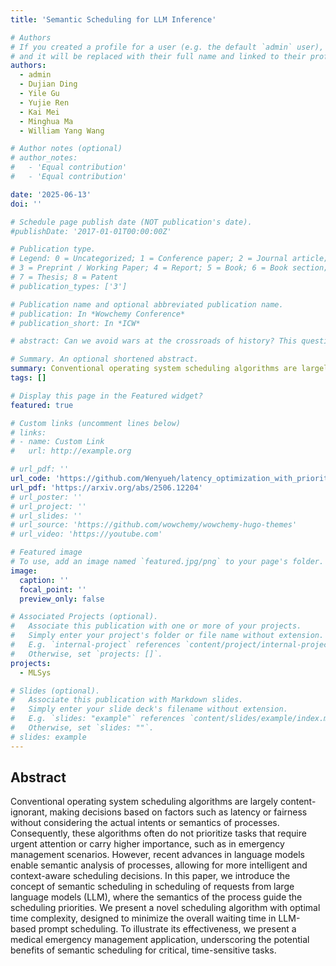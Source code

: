 ```yaml
---
title: 'Semantic Scheduling for LLM Inference'

# Authors
# If you created a profile for a user (e.g. the default `admin` user), write the username (folder name) here
# and it will be replaced with their full name and linked to their profile.
authors:
  - admin
  - Dujian Ding
  - Yile Gu
  - Yujie Ren
  - Kai Mei
  - Minghua Ma
  - William Yang Wang

# Author notes (optional)
# author_notes:
#   - 'Equal contribution'
#   - 'Equal contribution'

date: '2025-06-13'
doi: ''

# Schedule page publish date (NOT publication's date).
#publishDate: '2017-01-01T00:00:00Z'

# Publication type.
# Legend: 0 = Uncategorized; 1 = Conference paper; 2 = Journal article;
# 3 = Preprint / Working Paper; 4 = Report; 5 = Book; 6 = Book section;
# 7 = Thesis; 8 = Patent
# publication_types: ['3']

# Publication name and optional abbreviated publication name.
# publication: In *Wowchemy Conference*
# publication_short: In *ICW*

# abstract: Can we avoid wars at the crossroads of history? This question has been pursued by individuals, scholars, policymakers, and organizations throughout human history. In this research, we attempt to answer the question based on the recent advances of Artificial Intelligence (AI) and Large Language Models (LLMs). We propose \textbf{WarAgent}, an LLM-powered multi-agent AI system, to simulate the participating countries, their decisions, and the consequences, in historical international conflicts, including the World War I (WWI), the World War II (WWII), and the Warring States Period (WSP) in Ancient China. By evaluating the simulation effectiveness, we examine the advancements and limitations of cutting-edge AI systems' abilities in studying complex collective human behaviors such as international conflicts under diverse settings. In these simulations, the emergent interactions among agents also offer a novel perspective for examining the triggers and conditions that lead to war. Our findings offer data-driven and AI-augmented insights that can redefine how we approach conflict resolution and peacekeeping strategies. The implications stretch beyond historical analysis, offering a blueprint for using AI to understand human history and possibly prevent future international conflicts. Code and data are available at [this url](https://github.com/agiresearch/WarAgent). 

# Summary. An optional shortened abstract.
summary: Conventional operating system scheduling algorithms are largely content-ignorant, making decisions based on factors such as latency or fairness without considering the actual intents or semantics of processes. Consequently, these algorithms often do not prioritize tasks that require urgent attention or carry higher importance, such as in emergency management scenarios. However, recent advances in language models enable semantic analysis of processes, allowing for more intelligent and context-aware scheduling decisions. In this paper, we introduce the concept of semantic scheduling in scheduling of requests from large language models (LLM), where the semantics of the process guide the scheduling priorities. We present a novel scheduling algorithm with optimal time complexity, designed to minimize the overall waiting time in LLM-based prompt scheduling. To illustrate its effectiveness, we present a medical emergency management application, underscoring the potential benefits of semantic scheduling for critical, time-sensitive tasks. 
tags: []

# Display this page in the Featured widget?
featured: true

# Custom links (uncomment lines below)
# links:
# - name: Custom Link
#   url: http://example.org

# url_pdf: ''
url_code: 'https://github.com/Wenyueh/latency_optimization_with_priority_constraints'
url_pdf: 'https://arxiv.org/abs/2506.12204'
# url_poster: ''
# url_project: ''
# url_slides: ''
# url_source: 'https://github.com/wowchemy/wowchemy-hugo-themes'
# url_video: 'https://youtube.com'

# Featured image
# To use, add an image named `featured.jpg/png` to your page's folder.
image:
  caption: ''
  focal_point: ''
  preview_only: false

# Associated Projects (optional).
#   Associate this publication with one or more of your projects.
#   Simply enter your project's folder or file name without extension.
#   E.g. `internal-project` references `content/project/internal-project/index.md`.
#   Otherwise, set `projects: []`.
projects:
  - MLSys

# Slides (optional).
#   Associate this publication with Markdown slides.
#   Simply enter your slide deck's filename without extension.
#   E.g. `slides: "example"` references `content/slides/example/index.md`.
#   Otherwise, set `slides: ""`.
# slides: example
---
```


<!-- {{% callout note %}}
Click the _Cite_ button above to demo the feature to enable visitors to import publication metadata into their reference management software.
{{% /callout %}}

{{% callout note %}}
Create your slides in Markdown - click the _Slides_ button to check out the example.
{{% /callout %}} -->

## Abstract
Conventional operating system scheduling algorithms are largely content-ignorant, making decisions based on factors such as latency or fairness without considering the actual intents or semantics of processes. Consequently, these algorithms often do not prioritize tasks that require urgent attention or carry higher importance, such as in emergency management scenarios. However, recent advances in language models enable semantic analysis of processes, allowing for more intelligent and context-aware scheduling decisions. In this paper, we introduce the concept of semantic scheduling in scheduling of requests from large language models (LLM), where the semantics of the process guide the scheduling priorities. We present a novel scheduling algorithm with optimal time complexity, designed to minimize the overall waiting time in LLM-based prompt scheduling. To illustrate its effectiveness, we present a medical emergency management application, underscoring the potential benefits of semantic scheduling for critical, time-sensitive tasks. 